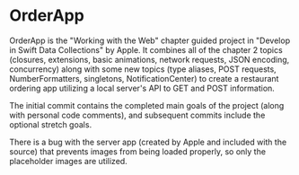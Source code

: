 # OrderApp
OrderApp is the "Working with the Web" chapter guided project in "Develop in Swift Data Collections" by Apple. It combines all of the chapter 2 topics (closures, extensions, basic animations, network requests, JSON encoding, concurrency) along with some new topics (type aliases, POST requests, NumberFormatters, singletons, NotificationCenter) to create a restaurant ordering app utilizing a local server's API to GET and POST information.

The initial commit contains the completed main goals of the project (along with personal code comments), and subsequent commits include the optional stretch goals.

There is a bug with the server app (created by Apple and included with the source) that prevents images from being loaded properly, so only the placeholder images are utilized.
